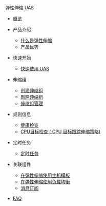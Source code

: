 
<div class="sidebar_title icon-product__uas" title="弹性伸缩 UAS">弹性伸缩 UAS</div>

- [概览](/uas/README.md)
- 产品介绍

  - [什么是弹性伸缩](/uas/introduction/concept.md)
  - [产品优势](/uas/guide/benefits.md)

- 快速开始

  - [快速使用 UAS](/uas/guide/quickstart.md)

- 伸缩组

  - [创建伸缩组](/uas/guide/createtask.md)
  - [删除伸缩组](/uas/guide/deletetask.md)
  - [伸缩组管理](/uas/guide/autoscaling.md)

- 规则信息

  - [健康检查](/uas/guide/health.md)
  - [CPU目标检查 ( CPU 目标跟踪伸缩策略) ](/uas/guide/rule.md)

- 定时任务

    - [定时任务](/uas/guide/cron.md)

- 关联组件

  - [在弹性伸缩使用主机模板](/uas/guide/uhost.md)
  - [在弹性伸缩使用负载均衡](/uas/guide/lb.md)
  - [消息订阅](/uas/guide/message.md)

- [FAQ](/uas/faq.md)
